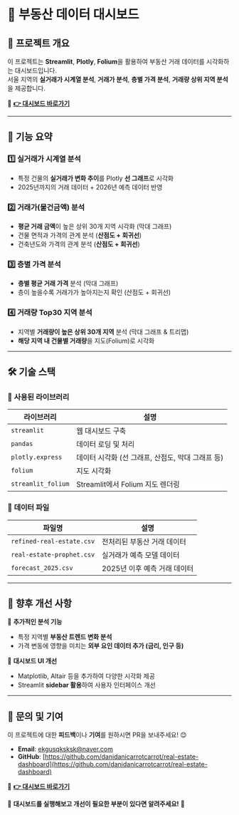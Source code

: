 # 🏡 부동산 데이터 대시보드

## 📌 프로젝트 개요
이 프로젝트는 **Streamlit**, **Plotly**, **Folium**을 활용하여 부동산 거래 데이터를 시각화하는 대시보드입니다.  
서울 지역의 **실거래가 시계열 분석**, **거래가 분석**, **층별 가격 분석**, **거래량 상위 지역 분석**을 제공합니다.

📌 **[👉 대시보드 바로가기](https://real-estate-dashboard-lnbghjrqwopbmcmkmxazfs.streamlit.app/)**  

---

## 🚀 기능 요약

### 1️⃣ **실거래가 시계열 분석**
- 특정 건물의 **실거래가 변화 추이**를 Plotly **선 그래프**로 시각화  
- 2025년까지의 거래 데이터 + 2026년 예측 데이터 반영  

### 2️⃣ **거래가(물건금액) 분석**
- **평균 거래 금액**이 높은 상위 30개 지역 시각화 (막대 그래프)  
- 건물 면적과 가격의 관계 분석 (**산점도 + 회귀선**)  
- 건축년도와 가격의 관계 분석 (**산점도 + 회귀선**)  

### 3️⃣ **층별 가격 분석**
- **층별 평균 거래 가격** 분석 (막대 그래프)  
- 층이 높을수록 거래가가 높아지는지 확인 (산점도 + 회귀선)  

### 4️⃣ **거래량 Top30 지역 분석**
- 지역별 **거래량이 높은 상위 30개 지역** 분석 (막대 그래프 & 트리맵)  
- **해당 지역 내 건물별 거래량**을 지도(Folium)로 시각화  

---

## 🛠️ 기술 스택

### 📌 **사용된 라이브러리**
| 라이브러리  | 설명 |
|------------|----------------------------------|
| `streamlit` | 웹 대시보드 구축 |
| `pandas` | 데이터 로딩 및 처리 |
| `plotly.express` | 데이터 시각화 (선 그래프, 산점도, 막대 그래프 등) |
| `folium` | 지도 시각화 |
| `streamlit_folium` | Streamlit에서 Folium 지도 렌더링 |

### 📌 **데이터 파일**
| 파일명 | 설명 |
|-------------|---------------------------------------------|
| `refined-real-estate.csv` | 전처리된 부동산 거래 데이터 |
| `real-estate-prophet.csv` | 실거래가 예측 모델 데이터 |
| `forecast_2025.csv` | 2025년 이후 예측 거래 데이터 |

---

## 📌 **향후 개선 사항**
🚀 **추가적인 분석 기능**  
- 특정 지역별 **부동산 트렌드 변화 분석**  
- 가격 변동에 영향을 미치는 **외부 요인 데이터 추가 (금리, 인구 등)**  

🚀 **대시보드 UI 개선**  
- Matplotlib, Altair 등을 추가하여 다양한 시각화 제공  
- Streamlit **sidebar 활용**하여 사용자 인터페이스 개선  

---

## 📧 **문의 및 기여**
이 프로젝트에 대한 **피드백**이나 **기여**를 원하시면 PR을 보내주세요! 😊  
- **Email**: ekgusqksksk@naver.com
- **GitHub**: [https://github.com/danidanicarrotcarrot/real-estate-dashboard](https://github.com/danidanicarrotcarrot/real-estate-dashboard)  

📌 **[👉 대시보드 바로가기](https://real-estate-dashboard-lnbghjrqwopbmcmkmxazfs.streamlit.app/)**  

🚀 **대시보드를 실행해보고 개선이 필요한 부분이 있다면 알려주세요!** 🚀
